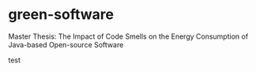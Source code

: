 # green-software
Master Thesis: The Impact of Code Smells on the Energy Consumption of Java-based Open-source Software

test
